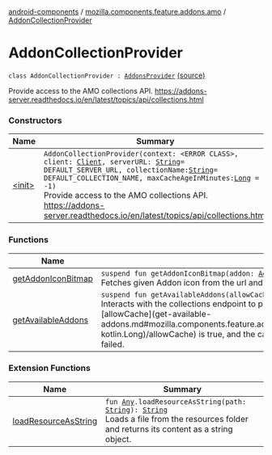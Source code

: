 [android-components](../../index.md) / [mozilla.components.feature.addons.amo](../index.md) / [AddonCollectionProvider](./index.md)

# AddonCollectionProvider

`class AddonCollectionProvider : `[`AddonsProvider`](../../mozilla.components.feature.addons/-addons-provider/index.md) [(source)](https://github.com/mozilla-mobile/android-components/blob/master/components/feature/addons/src/main/java/mozilla/components/feature/addons/amo/AddonCollectionProvider.kt#L53)

Provide access to the AMO collections API.
https://addons-server.readthedocs.io/en/latest/topics/api/collections.html

### Constructors

| Name | Summary |
|---|---|
| [&lt;init&gt;](-init-.md) | `AddonCollectionProvider(context: <ERROR CLASS>, client: `[`Client`](../../mozilla.components.concept.fetch/-client/index.md)`, serverURL: `[`String`](https://kotlinlang.org/api/latest/jvm/stdlib/kotlin/-string/index.html)` = DEFAULT_SERVER_URL, collectionName: `[`String`](https://kotlinlang.org/api/latest/jvm/stdlib/kotlin/-string/index.html)` = DEFAULT_COLLECTION_NAME, maxCacheAgeInMinutes: `[`Long`](https://kotlinlang.org/api/latest/jvm/stdlib/kotlin/-long/index.html)` = -1)`<br>Provide access to the AMO collections API. https://addons-server.readthedocs.io/en/latest/topics/api/collections.html |

### Functions

| Name | Summary |
|---|---|
| [getAddonIconBitmap](get-addon-icon-bitmap.md) | `suspend fun getAddonIconBitmap(addon: `[`Addon`](../../mozilla.components.feature.addons/-addon/index.md)`): <ERROR CLASS>?`<br>Fetches given Addon icon from the url and returns a decoded Bitmap |
| [getAvailableAddons](get-available-addons.md) | `suspend fun getAvailableAddons(allowCache: `[`Boolean`](https://kotlinlang.org/api/latest/jvm/stdlib/kotlin/-boolean/index.html)`, readTimeoutInSeconds: `[`Long`](https://kotlinlang.org/api/latest/jvm/stdlib/kotlin/-long/index.html)`?): `[`List`](https://kotlinlang.org/api/latest/jvm/stdlib/kotlin.collections/-list/index.html)`<`[`Addon`](../../mozilla.components.feature.addons/-addon/index.md)`>`<br>Interacts with the collections endpoint to provide a list of available add-ons. May return a cached response, if [allowCache](get-available-addons.md#mozilla.components.feature.addons.amo.AddonCollectionProvider$getAvailableAddons(kotlin.Boolean, kotlin.Long)/allowCache) is true, and the cache is not expired (see [maxCacheAgeInMinutes](#)) or fetching from AMO failed. |

### Extension Functions

| Name | Summary |
|---|---|
| [loadResourceAsString](../../mozilla.components.support.test.file/kotlin.-any/load-resource-as-string.md) | `fun `[`Any`](https://kotlinlang.org/api/latest/jvm/stdlib/kotlin/-any/index.html)`.loadResourceAsString(path: `[`String`](https://kotlinlang.org/api/latest/jvm/stdlib/kotlin/-string/index.html)`): `[`String`](https://kotlinlang.org/api/latest/jvm/stdlib/kotlin/-string/index.html)<br>Loads a file from the resources folder and returns its content as a string object. |
